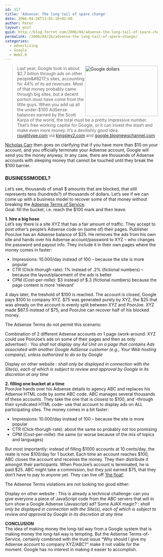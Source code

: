 ```yaml
---
id: 317
title: 'Adsense: The long tail of spare change'
date: 2006-04-26T13:01:18+02:00
author: Peter
layout: post
guid: http://blog.forret.com/2006/04/adsense-the-long-tail-of-spare-change/
permalink: /2006/04/26/adsense-the-long-tail-of-spare-change/
categories:
  - advertising
  - Google
  - Web2.0
---
```

[<img loading="lazy" src="http://static.flickr.com/47/135334844_7aa10a682c_m.jpg" style="float: right" width="240" height="166" alt="Google dollars" />](http://www.flickr.com/photos/pforret/135334844/ "Photo Sharing")

> Last year, Google took in about $2.7 billion through ads on other people&#8217;s sites, accounting for 44% of its ad revenues. Most of that money probably came through big sites, but a decent portion must have come from the little guys. When you add up all the under-$100 AdSense balances earned by the Scott Karps of the world, the total must be a pretty impressive number. That&#8217;s free working capital for Google, or it can invest the stash and make even more money. It&#8217;s a devilishly good idea.  
> [roughtype.com](http://www.roughtype.com/archives/2006/04/the_great_googl.php) via [kingsley2.com](http://www.kingsley2.com/archives/2006/04/25/the-long-tail-of-spare-change) and [google.blognewschannel.com](http://google.blognewschannel.com/index.php/archives/2006/04/26/where-does-google-adsense-make-money/)

[Nicholas Carr](http://www.roughtype.com) then goes on clarifying that if you have more than $10 on your account, and you officially terminate your Adsense account, Google will send you the money anyway. In any case, there are thousands of Adsense accounts with sleeping money that cannot be touched until they break the $100 barrier.

### BUSINESSMODEL?

Let&#8217;s see, thousands of small $ amounts that are blocked, that still represents tens (hundreds?) of thousands of dollars. Let&#8217;s see if we can come up with a business model to recover some of that money without breaking the [Adsense Terms of Service](https://www.google.com/adsense/terms).  
Goal: fill the bucket, i.e. reach the $100 mark and then leave.  
<!--more-->

  
**1. hire a big hose**  
Let&#8217;s say there is a site XYZ that has a fair amount of traffic. They accept to post other&#8217;s people&#8217;s Adsense code on (some of) their pages. Publisher PoorJoe has an Adsense balance of $25. He removes the ads from his own site and hands over his Adsense account/password to XYZ &#8211; who changes the password and payout info. They include it in their own pages where the money comes in faster:

  * Impressions: 10.000/day instead of 100 &#8211; because the site is more popular
  * CTR (Click-thorugh-rate): 1% instead of .2% (fictional numbers) &#8211; because the layout/placement of the ads is better
  * CPM (Cost-per-mille): $3 instead of $.3 (fictional numbers) because the page content is more &#8216;relevant&#8217;

4 days later, the treshold of $100 is reached. The account is closed, Google pays $100 to company XYZ. $75 was generated purely by XYZ, the $25 that was already on the account is evenly split between XYZ and PoorJoe. XYZ made $87.5 instead of $75, and PoorJoe can recover half of his blocked money.

The Adsense Terms do not permit this scenario: 

Combination of 2 different Adsense accounts on 1 page (work-around: XYZ could use PoorJoe&#8217;s ads on some of their pages and then as only advertiser)
:   _You shall not display any Ad Unit on a page that contains Ads associated with another Google AdSense customer (e.g., Your Web hosting company), unless authorized to do so by Google_

Display on other website
:   _shall only be displayed in connection with the Site(s), each of which is subject to review and approval by Google in its discretion at any time_

**2. filling one bucket at a time**  
PoorJoe hands over his Adsense details to agency ABC and replaces his Adsense HTML code by some ABC code. ABC manages several thousands of these accounts. They take the one that is closest to $100, and -through their syndicated HTML code- use that account to display ads on ALL participating sites. The money comes in a bit faster:

  * Impressions: 10.000/day instead of 100 &#8211; because the site is more popular
  * CTR (Click-thorugh-rate): about the same so probably not too promising
  * CPM (Cost-per-mille): the same (or worse because of the mix of topics and languages)

But most importantly: instead of filling $1000 accounts at 10 cents/day, the reate is now $100/day for 1 bucket. Each time an account reaches $100, ABC closes the account and receives the money. They then distribute it amongst their participants. When PoorJoe&#8217;s account is terminated, he is paid $25. ABC might take a commission, but they just earned $75, that they don&#8217;t have to pay to anyone yet. They can live off [&#8216;the float&#8217;](http://en.wikipedia.org/wiki/Float_(money_supply)).

The Adsense Terms violations are not looking too good either: 

Display on other website
:   This is already a technical challenge: can you give everyone a piece of JavaScript code from the ABC servers that will in turn show a Google Adsense (Javascript) ad? Some AJAX magic?
:   _shall only be displayed in connection with the Site(s), each of which is subject to review and approval by Google in its discretion at any time_

**CONCLUSION**  
The idea of making money the long-tail way from a Google system that is making money the long-tail way is tempting. But the Adsense Terms-of-Service, certainly combined with the trust issue &#8220;Why should I give my Adsense account to company XYZ/ABC?&#8221; make it not viable for the moment. Google has no interest in making it easier to accomplish.